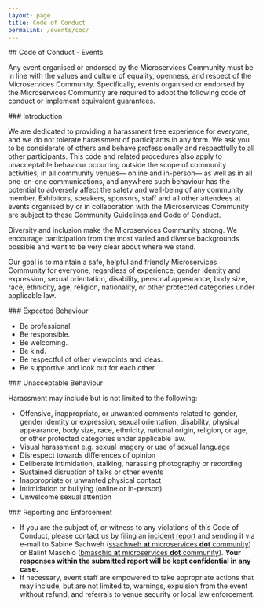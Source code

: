```yaml
---
layout: page
title: Code of Conduct
permalink: /events/coc/
---
```


<div class="container">
<div class="row">
<div class="col-xs-12" markdown="1">

<div class="section-title" markdown="1">
## Code of Conduct - Events
</div>

Any event organised or endorsed by the Microservices Community must be in line with the values and culture of equality, openness, and respect of the Microservices Community.
Specifically, events organised or endorsed by the Microservices Community are required to adopt the following code of conduct or implement equivalent guarantees.

<div class="section-title" markdown="1">
### Introduction
</div>

We are dedicated to providing a harassment­ free experience for everyone, and we do not tolerate harassment of participants in any form. We ask you to be considerate of others
and behave professionally and respectfully to all other participants. This code and related procedures also apply to unacceptable behaviour occurring outside the scope of community activities,
in all community venues— online and in-person— as well as in all one-on-one communications, and anywhere such behaviour has the potential to adversely affect the safety and well-being of
any community member. Exhibitors, speakers, sponsors, staff and all other attendees at events organised by or in collaboration with the Microservices Community are subject to these Community
Guidelines and Code of Conduct.

Diversity and inclusion make the Microservices Community strong. We encourage participation from the most varied and diverse backgrounds possible and want to be very clear about where we stand.

Our goal is to maintain a safe, helpful and friendly Microservices Community for everyone, regardless of experience, gender identity and expression, sexual orientation, disability, personal
appearance, body size, race, ethnicity, age, religion, nationality, or other protected categories under applicable law.

<div class="section-title" markdown="1">
### Expected Behaviour
</div>

- Be professional.
- Be responsible.
- Be welcoming.
- Be kind.
- Be respectful of other viewpoints and ideas.
- Be supportive and look out for each other.

<div class="section-title" markdown="1">
### Unacceptable Behaviour
</div>

Harassment may include but is not limited to the following:

- Offensive, inappropriate, or unwanted comments related to gender, gender identity or expression, sexual orientation, disability, physical appearance, body size, race, ethnicity,
  national origin, religion, or age, or other protected categories under applicable law.
- Visual harassment e.g. sexual imagery or use of sexual language
- Disrespect towards differences of opinion
- Deliberate intimidation, stalking, harassing photography or recording
- Sustained disruption of talks or other events
- Inappropriate or unwanted physical contact
- Intimidation or bullying (online or in-person)
- Unwelcome sexual attention

<div class="section-title" markdown="1">
### Reporting and Enforcement
</div>

- If you are the subject of, or witness to any violations of this Code of Conduct, please contact us by filing an [incident report](/Microservices_Community_Incident_Report.docx)
  and sending it via e-mail to Sabine Sachweh (<a href>ssachweh <b>at</b> microservices <b>dot</b> community</a>) or Balint Maschio (<a href>bmaschio <b>at</b> microservices <b>dot</b> community</a>).
  <b>Your responses within the submitted report will be kept confidential in any case.</b>
- If necessary, event staff are empowered to take appropriate actions that may include, but are not limited to, warnings, expulsion from the event without refund, and referrals to venue security or local law enforcement.

</div>
</div>
</div>